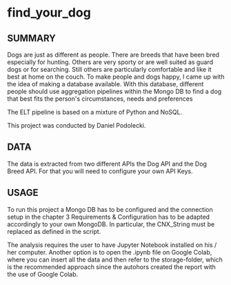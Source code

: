 # find_your_dog

## SUMMARY

Dogs are just as different as people. There are breeds that have been bred especially for hunting. Others are very sporty or are well suited as guard dogs or for searching. Still others are particularly comfortable and like it best at home on the couch.
To make people and dogs happy, I came up with the idea of making a database available. With this database, different people should use aggregation pipelines within the Mongo DB to find a dog that best fits the person's circumstances, needs and preferences

The ELT pipeline is based on a mixture of Python and NoSQL.

This project was conducted by Daniel Podolecki.

## DATA

The data is extracted from two different APIs the Dog API and the Dog Breed API. For that you will need to configure your own API Keys.

## USAGE 

To run this project a Mongo DB has to be configured and the connection setup in the chapter 3 Requirements & Configuration has to be adapted accordingly to your own MongoDB.
In particular, the CNX_String must be replaced as defined in the script.

The analysis requires the user to have Jupyter Notebook installed on his / her computer. Another option is to open the .ipynb file on Google Colab, where you can insert all the data and then refer to the storage-folder, which is the recommended approach since the autohors created the report with the use of Google Colab.

